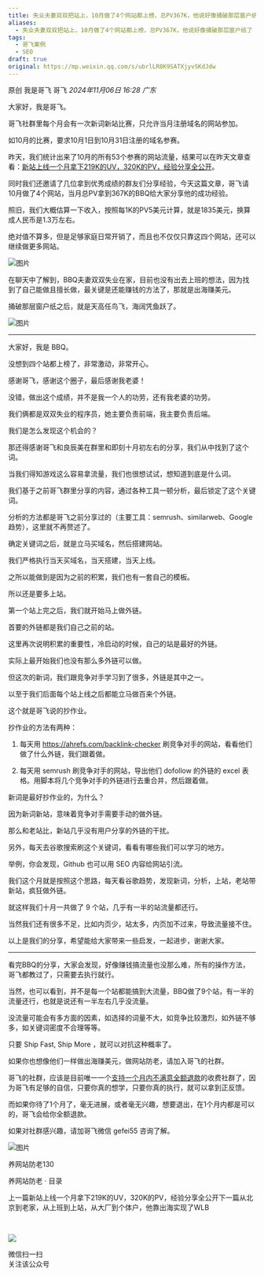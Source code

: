 ```yaml
---
title: 失业夫妻双双把站上，10月做了4个网站都上榜，总PV367K，他说好像捅破那层窗户纸了
aliases:
  - 失业夫妻双双把站上，10月做了4个网站都上榜，总PV367K，他说好像捅破那层窗户纸了
tags:
  - 哥飞案例
  - SEO
draft: true
original: https://mp.weixin.qq.com/s/ubrlLR8K9SATXjyvSKdJdw
---
```





原创 我是哥飞 哥飞 _2024年11月06日 16:28_ _广东_

大家好，我是哥飞。

哥飞社群里每个月会有一次新词新站比赛，只允许当月注册域名的网站参加。

如10月的比赛，要求10月1日到10月31日注册的域名参赛。

昨天，我们统计出来了10月的所有53个参赛的网站流量，结果可以在昨天文章查看：[新站上线一个月拿下219K的UV，320K的PV，经验分享全公开](http://mp.weixin.qq.com/s?__biz=MjM5OTIzMzYyMA==&mid=2650083881&idx=1&sn=78c88903b85ca2b6269530f074e33b5f&chksm=bf3f23128848aa048c6fa6b19c1bb36a6ee56ab7ebe4e522aa26725960a9fdec9dbbb346f3ef&scene=21#wechat_redirect)。

同时我们还邀请了几位拿到优秀成绩的群友们分享经验，今天这篇文章，哥飞请10月做了4个网站，当月总PV拿到367K的BBQ给大家分享他的成功经验。

照旧，我们大概估算一下收入，按照每1K的PV5美元计算，就是1835美元，换算成人民币是1.3万左右。

绝对值不算多，但是足够家庭日常开销了，而且也不仅仅只靠这四个网站，还可以继续做更多网站。  

![图片](https://mmbiz.qpic.cn/sz_mmbiz_jpg/LBrX00GQeicuwKZ2l0WibG6eFIlu8H1PFLzILaQWng76RRuy9I05KZYqjcB1Unfkc9wpKA8RrEJ1M0sD4uzITZrg/640?wx_fmt=webp&from=appmsg&tp=webp&wxfrom=5&wx_lazy=1&wx_co=1)

在聊天中了解到，BBQ夫妻双双失业在家，目前也没有出去上班的想法，因为找到了自己能做且擅长做，最关键是还能赚钱的方法了，那就是出海赚美元。

捅破那层窗户纸之后，就是天高任鸟飞，海阔凭鱼跃了。  

![图片](https://mmbiz.qpic.cn/sz_mmbiz_jpg/LBrX00GQeicuwKZ2l0WibG6eFIlu8H1PFL26ecnicw4BorJia6YBcOSkdkqB5jMrCzjo0RUCOgaeogOXWv15Ij07Yg/640?wx_fmt=jpeg&tp=webp&wxfrom=5&wx_lazy=1&wx_co=1)

---

  

大家好，我是 BBQ。

没想到四个站都上榜了，非常激动，非常开心。

感谢哥飞，感谢这个圈子，最后感谢我老婆！

没错，做出这个成绩，并不是我一个人的功劳，还有我老婆的功劳。

我们俩都是双双失业的程序员，她主要负责前端，我主要负责后端。

我们是怎么发现这个机会的？

那还得感谢哥飞和良辰美在群里和即刻十月初左右的分享，我们从中找到了这个词。

当我们得知游戏这么容易拿流量，我们也很想试试，想知道到底是什么词。

我们基于之前哥飞群里分享的内容，通过各种工具一顿分析，最后锁定了这个关键词。

分析的方法都是哥飞之前分享过的（主要工具：semrush、similarweb、Google 趋势），这里就不再赘述了。

确定关键词之后，就是立马买域名，然后搭建网站。

我们严格执行当天买域名，当天搭建，当天上线。

之所以能做到是因为之前的积累，我们也有一套自己的模板。

所以还是要多上站。

第一个站上完之后，我们就开始马上做外链。

首要的外链都是我们自己之前的站。

这里再次说明积累的重要性，冷启动的时候，自己的站是最好的外链。

实际上最开始我们也没有那么多外链可以做。

但这次的新词，我们跟竞争对手学习到了很多，外链是其中之一。

以至于我们后面每个站上线之后都能立马做百来个外链。

这个就是哥飞说的抄作业。

抄作业的方法有两种：  

1. 每天用 https://ahrefs.com/backlink-checker 刷竞争对手的网站，看看他们做了什么外链，我们跟着做。
    
2. 每天用 semrush 刷竞争对手的网站，导出他们 dofollow 的外链的 excel 表格。用脚本将几个竞争对手的外链进行去重合并，然后跟着做。  
      
    

新词是最好抄作业的，为什么？

因为新词新站，意味着竞争对手需要手动的做外链。

那么和老站比，新站几乎没有用户分享的外链的干扰。

另外，每天去谷歌搜索刷这个关键词，看看有哪些我们可以学习的地方。  
  
举例，你会发现，Github 也可以用 SEO 内容给网站引流。

我们这个月就是按照这个思路，每天看谷歌趋势，发现新词，分析，上站，老站带新站，疯狂做外链。

就这样我们十月一共做了 9 个站，几乎有一半的站流量都还行。

当然我们还有很多不足，比如内页少，站太多，内页加不过来，导致流量接不住。

以上是我们的分享，希望能给大家带来一些启发，一起进步，谢谢大家。

---

  
看完BBQ的分享，大家会发现，好像赚钱搞流量也没那么难，所有的操作方法，哥飞都教过了，只需要去执行就行。

当然，也可以看到，并不是每一个站都能搞到大流量，BBQ做了9个站，有一半的流量还行，也就是说还有一半左右几乎没流量。  

没流量可能会有多方面的因素，如选择的词量不大，如竞争比较激烈，如外链不够多，如关键词密度不合理等等。  

只要 Ship Fast, Ship More ，就可以对抗这种概率了。  

如果你也想像他们一样做出海赚美元，做网站防老，请加入哥飞的社群。  

哥飞的社群，应该是目前唯一一个[支持一个月内不满意全额退款](http://mp.weixin.qq.com/s?__biz=MjM5OTIzMzYyMA==&mid=2650083806&idx=1&sn=32386e797ab50b7588ce4fc9f41432df&chksm=bf3f20e58848a9f3acfe1e2029e62110197ee912bafcb21ad98529382d9478889f451145287b&scene=21#wechat_redirect)的收费社群了，因为哥飞有足够的自信，只要你真的想学，只要你真的执行，就可以拿到正反馈。  

而如果你待了1个月了，毫无进展，或者毫无兴趣，想要退出，在1个月内都是可以的，哥飞会给你全额退款。  

如果对社群感兴趣，请加哥飞微信 gefei55 咨询了解。  

![图片](https://mmbiz.qpic.cn/sz_mmbiz_png/LBrX00GQeictBZu70ibC6gFawdHEVI2eaUXKB7IwdQhmUicdQKY67iczMpHPwKLDVZd53ftRqibNf2M35HkErsoBu3A/640?wx_fmt=png&tp=webp&wxfrom=5&wx_lazy=1&wx_co=1)

养网站防老130

养网站防老 · 目录

上一篇新站上线一个月拿下219K的UV，320K的PV，经验分享全公开下一篇从北京到老家，从上班到上站，从大厂到个体户，他靠出海实现了WLB

​

![](https://mp.weixin.qq.com/mp/qrcode?scene=10000004&size=102&__biz=MjM5OTIzMzYyMA==&mid=2650083887&idx=1&sn=3a189f19bbea125efef447cc1392b961&send_time=)

微信扫一扫  
关注该公众号